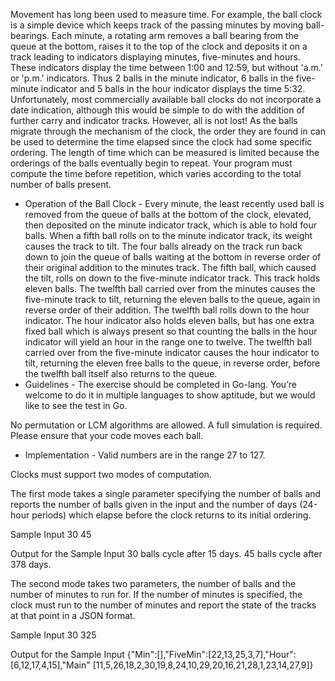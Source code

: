 Movement has long been used to measure time. For example, the ball clock is a simple device which keeps track of the passing minutes by moving ball-bearings. Each minute, a rotating arm removes a ball bearing from the queue at the bottom, raises it to the top of the clock and deposits it on a track leading to indicators displaying minutes, five-minutes and hours. These indicators display the time between 1:00 and 12:59, but without 'a.m.' or 'p.m.' indicators. Thus 2 balls in the minute indicator, 6 balls in the five-minute indicator and 5 balls in the hour indicator displays the time 5:32. 
Unfortunately, most commercially available ball clocks do not incorporate a date indication, although this would be simple to do with the addition of further carry and indicator tracks. However, all is not lost! As the balls migrate through the mechanism of the clock, the order they are found in can be used to determine the time elapsed since the clock had some specific ordering. The length of time which can be measured is limited because the orderings of the balls eventually begin to repeat. Your program must compute the time before repetition, which varies according to the total number of balls present. 
- Operation of the Ball Clock - Every minute, the least recently used ball is removed from the queue of balls at the bottom of the clock, elevated, then deposited on the minute indicator track, which is able to hold four balls. When a fifth ball rolls on to the minute indicator track, its weight causes the track to tilt. The four balls already on the track run back down to join the queue of balls waiting at the bottom in reverse order of their original addition to the minutes track. The fifth ball, which caused the tilt, rolls on down to the five-minute indicator track. This track holds eleven balls. The twelfth ball carried over from the minutes causes the five-minute track to tilt, returning the eleven balls to the queue, again in reverse order of their addition. The twelfth ball rolls down to the hour indicator. The hour indicator also holds eleven balls, but has one extra fixed ball which is always present so that counting the balls in the hour indicator will yield an hour in the range one to twelve. The twelfth ball carried over from the five-minute indicator causes the hour indicator to tilt, returning the eleven free balls to the queue, in reverse order, before the twelfth ball itself also returns to the queue. 
- Guidelines -
The exercise should be completed in Go-lang. You’re welcome to do it in multiple languages to show aptitude, but we would like to see the test in Go. 

No permutation or LCM algorithms are allowed.  A full simulation is required. Please ensure that your code moves each ball.

- Implementation -
Valid numbers are in the range 27 to 127.

Clocks must support two modes of computation.

The first mode takes a single parameter specifying the number of balls and reports the number of balls given in the input and the number of days (24-hour periods) which elapse before the clock returns to its initial ordering.

  Sample Input
  30
  45

  Output for the Sample Input
  30 balls cycle after 15 days.
  45 balls cycle after 378 days.

The second mode takes two parameters, the number of balls and the number of minutes to run for.  If the number of minutes is specified, the clock must run to the number of minutes and report the state of the tracks at that point in a JSON format.

  Sample Input
  30 325

  Output for the Sample Input
  {"Min":[],"FiveMin":[22,13,25,3,7],"Hour":[6,12,17,4,15],"Main"
  [11,5,26,18,2,30,19,8,24,10,29,20,16,21,28,1,23,14,27,9]}
